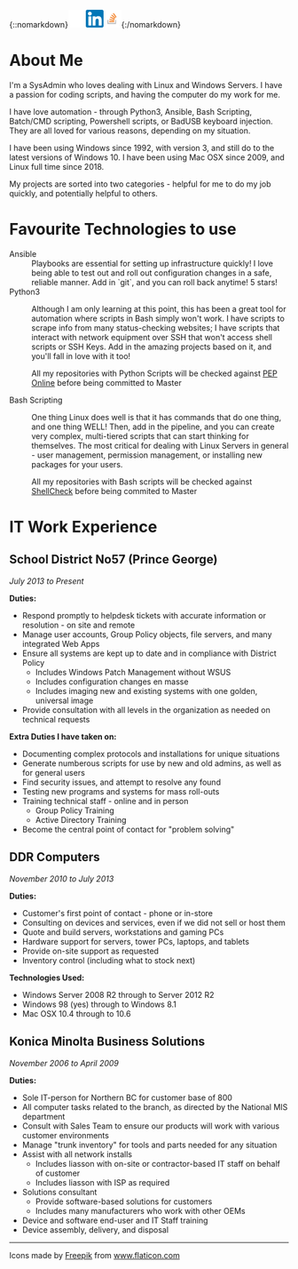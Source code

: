 {::nomarkdown}<a href="https://github.com/lukebarone/"><img src="static/images/github.png" alt="GitHub account for Luke Barone" /></a><a href="https://www.linkedin.com/in/lukebarone"><img src="static/images/linkedin.png" width=32 height=32 alt="LinkedIn for Luke Barone"/></a><a href="https://stackexchange.com/users/20957/canadian-luke"><img src="static/images/so-icon.png" alt="Stack Exchange account" width=32 height=32 /></a>{:/nomarkdown}

About Me
===

I'm a SysAdmin who loves dealing with Linux and Windows Servers. I have a passion for coding scripts, and having the computer do my work for me.

I have love automation - through Python3, Ansible, Bash Scripting, Batch/CMD scripting, Powershell scripts, or BadUSB keyboard injection. They are all loved for various reasons, depending on my situation.

I have been using Windows since 1992, with version 3, and still do to the latest versions of Windows 10. I have been using Mac OSX since 2009, and Linux full time since 2018.

My projects are sorted into two categories - helpful for me to do my job quickly, and potentially helpful to others.

Favourite Technologies to use
===
<dl>
    <dt>Ansible</dt>
    <dd>Playbooks are essential for setting up infrastructure quickly! I love being able to test out and roll out configuration changes in a safe, reliable manner. Add in `git`, and you can roll back anytime! 5 stars!</dd>
    <dt>Python3</dt>
    <dd><p>Although I am only learning at this point, this has been a great tool for automation where scripts in Bash simply won't work. I have scripts to scrape info from many status-checking websites; I have scripts that interact with network equipment over SSH that won't access shell scripts or SSH Keys. Add in the amazing projects based on it, and you'll fall in love with it too!</p><p>All my repositories with Python Scripts will be checked against <a href="http://pep8online.com/">PEP Online</a> before being committed to Master</p></dd>
    <dt>Bash Scripting</dt>
    <dd><p>One thing Linux does well is that it has commands that do one thing, and one thing WELL! Then, add in the pipeline, and you can create very complex, multi-tiered scripts that can start thinking for themselves. The most critical for dealing with Linux Servers in general - user management, permission management, or installing new packages for your users.</p><p>All my repositories with Bash scripts will be checked against <a href="https://www.shellcheck.net/">ShellCheck</a> before being commited to Master</p></dd>
</dl>

IT Work Experience
===

School District No57 (Prince George)
---

*July 2013 to Present*

**Duties:**
- Respond promptly to helpdesk tickets with accurate information or resolution - on site and remote
- Manage user accounts, Group Policy objects, file servers, and many integrated Web Apps
- Ensure all systems are kept up to date and in compliance with District Policy
  - Includes Windows Patch Management without WSUS
  - Includes configuration changes en masse
  - Includes imaging new and existing systems with one golden, universal image
- Provide consultation with all levels in the organization as needed on technical requests

**Extra Duties I have taken on:**
- Documenting complex protocols and installations for unique situations
- Generate numberous scripts for use by new and old admins, as well as for general users
- Find security issues, and attempt to resolve any found
- Testing new programs and systems for mass roll-outs
- Training technical staff - online and in person
  - Group Policy Training
  - Active Directory Training
- Become the central point of contact for "problem solving"

DDR Computers
---

*November 2010 to July 2013*

**Duties:**
- Customer's first point of contact - phone or in-store
- Consulting on devices and services, even if we did not sell or host them
- Quote and build servers, workstations and gaming PCs
- Hardware support for servers, tower PCs, laptops, and tablets
- Provide on-site support as requested
- Inventory control (including what to stock next)

**Technologies Used:**
- Windows Server 2008 R2 through to Server 2012 R2
- Windows 98 (yes) through to Windows 8.1
- Mac OSX 10.4 through to 10.6

Konica Minolta Business Solutions
---

*November 2006 to April 2009*

**Duties:**
- Sole IT-person for Northern BC for customer base of 800
- All computer tasks related to the branch, as directed by the National MIS department
- Consult with Sales Team to ensure our products will work with various customer environments
- Manage "trunk inventory" for tools and parts needed for any situation
- Assist with all network installs
  - Includes liasson with on-site or contractor-based IT staff on behalf of customer
  - Includes liasson with ISP as required
- Solutions consultant
  - Provide software-based solutions for customers
  - Includes many manufacturers who work with other OEMs
- Device and software end-user and IT Staff training
- Device assembly, delivery, and disposal


---

<div>Icons made by <a href="https://www.flaticon.com/authors/freepik" title="Freepik">Freepik</a> from <a href="https://www.flaticon.com/" title="Flaticon">www.flaticon.com</a></div>